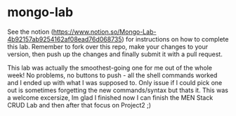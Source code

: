 # mongo-lab

See the notion (https://www.notion.so/Mongo-Lab-4b92157ab9254162af08ead76d068735) for instructions on how to complete this lab. Remember to fork over this repo, make your changes to your version, then push up the changes and finally submit it with a pull request.


This lab was actually the smoothest-going one for me out of the whole week! No problems, no buttons to push - all the shell commands worked and I ended up with what I was supposed to. Only issue if I could pick one out is sometimes forgetting the new commands/syntax but thats it. This was a welcome excersize, Im glad I finished now I can finish the MEN Stack CRUD Lab and then after that focus on Project2 ;)